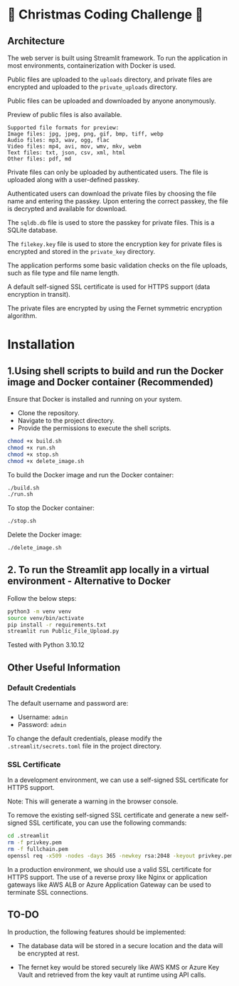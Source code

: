# 🎄 Christmas Coding Challenge 🎄

## Architecture

The web server is built using Streamlit framework. To run the application in most environments, containerization with Docker is used.

Public files are uploaded to the `uploads` directory, and private files are encrypted and uploaded to the `private_uploads` directory.

Public files can be uploaded and downloaded by anyone anonymously.

Preview of public files is also available.
```
Supported file formats for preview:
Image files: jpg, jpeg, png, gif, bmp, tiff, webp
Audio files: mp3, wav, ogg, flac
Video files: mp4, avi, mov, wmv, mkv, webm
Text files: txt, json, csv, xml, html
Other files: pdf, md
```

Private files can only be uploaded by authenticated users. The file is uploaded along with a user-defined passkey.

Authenticated users can download the private files by choosing the file name and entering the passkey. Upon entering the correct passkey, the file is decrypted and available for download.

The `sqldb.db` file is used to store the passkey for private files. This is a SQLite database.

The `filekey.key` file is used to store the encryption key for private files is encrypted and stored in the `private_key` directory.

The application performs some basic validation checks on the file uploads, such as file type and file name length.

A default self-signed SSL certificate is used for HTTPS support (data encryption in transit).

The private files are encrypted by using the Fernet symmetric encryption algorithm.

# Installation

## 1.Using shell scripts to build and run the Docker image and Docker container (Recommended)

Ensure that Docker is installed and running on your system.

- Clone the repository.
- Navigate to the project directory.
- Provide the permissions to execute the shell scripts.

```bash
chmod +x build.sh
chmod +x run.sh
chmod +x stop.sh
chmod +x delete_image.sh
```
To build the Docker image and run the Docker container:

```bash
./build.sh
./run.sh
```

To stop the Docker container:

```bash
./stop.sh
```

Delete the Docker image:
```bash
./delete_image.sh
```

## 2. To run the Streamlit app locally in a virtual environment - Alternative to Docker

Follow the below steps:

```bash
python3 -m venv venv
source venv/bin/activate
pip install -r requirements.txt
streamlit run Public_File_Upload.py
```
Tested with Python 3.10.12

## Other Useful Information

### Default Credentials

The default username and password are:

- Username: `admin`
- Password: `admin`

To change the default credentials, please modify the `.streamlit/secrets.toml` file in the project directory.

### SSL Certificate

In a development environment, we can use a self-signed SSL certificate for HTTPS support. 

Note: This will generate a warning in the browser console.

To remove the existing self-signed SSL certificate and generate a new self-signed SSL certificate, you can use the following commands:

```bash
cd .streamlit
rm -f privkey.pem
rm -f fullchain.pem
openssl req -x509 -nodes -days 365 -newkey rsa:2048 -keyout privkey.pem -out fullchain.pem -subj "/CN=localhost"
```

In a production environment, we should use a valid SSL certificate for HTTPS support.
The use of a reverse proxy like Nginx or application gateways like AWS ALB or Azure Application Gateway can be used to terminate SSL connections.

## TO-DO

In production, the following features should be implemented:

- The database data will be stored in a secure location and the data will be encrypted at rest.

- The fernet key would be stored securely like AWS KMS or Azure Key Vault and retrieved from the key vault at runtime using API calls.

